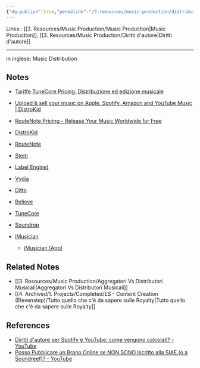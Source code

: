 ```yaml
---
{"dg-publish":true,"permalink":"/3-resources/music-production/distributori-musica/","tags":["type/note"]}
---
```


Links:: [[3. Resources/Music Production/Music Production\|Music Production]], [[3. Resources/Music Production/Diritti d'autore\|Diritti d'autore]]

---
in inglese: Music Distribution

## Notes

- [Tariffe TuneCore Pricing: Distribuzione ed edizione musicale](https://www.tunecore.it/tariffe)
- [Upload & sell your music on Apple, Spotify, Amazon and YouTube Music | DistroKid](https://distrokid.com/)
- [RouteNote Pricing - Release Your Music Worldwide for Free](https://routenote.com/pricing)



- [DistroKid](https://distrokid.com/)
- [RouteNote](https://www.routenote.com/)
- [Stem](https://stem.is/)
- [Label Engine)](https://label-engine.com/)
- [Vydia](https://vydia.com/)
- [Ditto](https://www.dittomusic.com/)
- [Believe](https://www.believemusic.com/it/)
- [TuneCore](https://www.tunecore.it/)
- [Soundrop](https://soundrop.com/)
- [iMusician](https://imusician.pro/it/)
	- [iMusician (App)](https://imusician.app/signup)


## Related Notes

- [[3. Resources/Music Production/Aggregatori Vs Distributori Musicali\|Aggregatori Vs Distributori Musicali]]
- [[4. Archived/1. Projects/Completed/ES - Content Creation (Elevenstep)/Tutto quello che c'è da sapere sulle Royalty\|Tutto quello che c'è da sapere sulle Royalty]]

## References

- [Diritti d'autore per Spotify e YouTube: come vengono calcolati? - YouTube](https://www.youtube.com/watch?v=Pt0j4FNeCZg)
- [Posso Pubblicare un Brano Online se NON SONO Iscritto alla SIAE (o a Soundreef)? - YouTube](https://www.youtube.com/watch?v=RZWDaCfsI0o)





